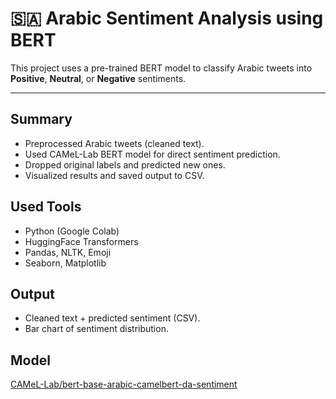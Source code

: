 # 🇸🇦 Arabic Sentiment Analysis using BERT

This project uses a pre-trained BERT model to classify Arabic tweets into **Positive**, **Neutral**, or **Negative** sentiments.

---

## Summary

- Preprocessed Arabic tweets (cleaned text).
- Used CAMeL-Lab BERT model for direct sentiment prediction.
- Dropped original labels and predicted new ones.
- Visualized results and saved output to CSV.


## Used Tools

- Python (Google Colab)
- HuggingFace Transformers
- Pandas, NLTK, Emoji
- Seaborn, Matplotlib


## Output

- Cleaned text + predicted sentiment (CSV).
- Bar chart of sentiment distribution.


## Model

[CAMeL-Lab/bert-base-arabic-camelbert-da-sentiment](https://huggingface.co/CAMeL-Lab/bert-base-arabic-camelbert-da-sentiment)

